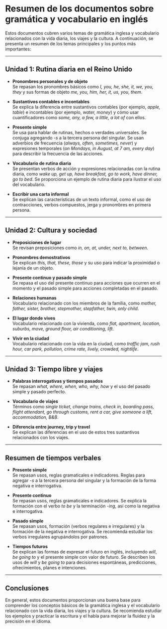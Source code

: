 # Resumen de los documentos sobre gramática y vocabulario en inglés

Estos documentos cubren varios temas de gramática inglesa y vocabulario relacionados con la vida diaria, los viajes y la cultura. A continuación, se presenta un resumen de los temas principales y los puntos más importantes:

---

## Unidad 1: Rutina diaria en el Reino Unido

- **Pronombres personales y de objeto**  
  Se repasan los pronombres básicos como *I, you, he, she, it, we, you, they* y sus formas de objeto *me, you, him, her, it, us, you, them*.

- **Sustantivos contables e incontables**  
  Se explica la diferencia entre sustantivos contables (por ejemplo, *apple, table*) e incontables (por ejemplo, *water, money*) y cómo usar cuantificadores como *some, any, a few, a little, a lot of* con ellos.

- **Presente simple**  
  Se usa para hablar de rutinas, hechos o verdades universales. Se conjuga agregando *-s* a la tercera persona del singular. Se usan adverbios de frecuencia (*always, often, sometimes, never*) y expresiones temporales (*on Mondays, in August, at 7 am, every day*) para describir la frecuencia de las acciones.

- **Vocabulario de rutina diaria**  
  Se presentan verbos de acción y expresiones relacionadas con la rutina diaria, como *wake up, get up, have breakfast, go to work, have dinner, go to bed*. Se proporciona un ejemplo de rutina diaria para ilustrar el uso del vocabulario.

- **Escribir una carta informal**  
  Se explican las características de un texto informal, como el uso de contracciones, verbos compuestos, jerga y pronombres en primera persona.

---

## Unidad 2: Cultura y sociedad

- **Preposiciones de lugar**  
  Se revisan preposiciones como *in, on, at, under, next to, between*.

- **Pronombres demostrativos**  
  Se explican *this, that, these, those* y su uso para indicar la proximidad o lejanía de un objeto.

- **Presente continuo y pasado simple**  
  Se repasa el uso del presente continuo para acciones que ocurren en el momento y el pasado simple para acciones completadas en el pasado.

- **Relaciones humanas**  
  Vocabulario relacionado con los miembros de la familia, como *mother, father, sister, brother, stepmother, stepfather, twin, only child*.

- **El lugar donde vives**  
  Vocabulario relacionado con la vivienda, como *flat, apartment, location, suburbs, move, ground floor, air conditioning, lift*.

- **Vivir en la ciudad**  
  Vocabulario relacionado con la vida en la ciudad, como *traffic jam, rush hour, car park, pollution, crime rate, lively, crowded, nightlife*.

---

## Unidad 3: Tiempo libre y viajes

- **Palabras interrogativas y tiempos pasados**  
  Se repasan *what, where, when, who, why, how* y el uso del pasado simple y pasado perfecto.

- **Vocabulario de viajes**  
  Términos como *single ticket, change trains, check in, boarding pass, flight attendant, go through customs, rent a car, give someone a lift, accommodation, B&B*.

- **Diferencia entre journey, trip y travel**  
  Se explican las diferencias en el uso de estos tres sustantivos relacionados con los viajes.

---

## Resumen de tiempos verbales

- **Presente simple**  
  Se repasan usos, reglas gramaticales e indicadores. Reglas para agregar *-s* a la tercera persona del singular y la formación de la forma negativa e interrogativa.

- **Presente continuo**  
  Se repasan usos, reglas gramaticales e indicadores. Se explica la formación con el verbo *to be* y la terminación *-ing*, así como la negativa e interrogativa.

- **Pasado simple**  
  Se repasan usos, formación (verbos regulares e irregulares) y la formación de la negativa e interrogativa. Se recomienda estudiar los verbos irregulares agrupándolos por patrones.

- **Tiempos futuros**  
  Se explican las formas de expresar el futuro en inglés, incluyendo *will*, *be going to* y el presente simple con valor de futuro. Se describen los usos de *will* y *be going to* para decisiones espontáneas, predicciones, ofrecimientos, planes e intenciones.

---

## Conclusiones

En general, estos documentos proporcionan una buena base para comprender los conceptos básicos de la gramática inglesa y el vocabulario relacionado con la vida diaria, los viajes y la cultura. Se recomienda estudiar los ejemplos y practicar la escritura y el habla para mejorar la fluidez y la precisión en el idioma.
